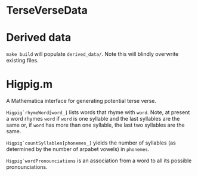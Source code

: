 TerseVerseData
==============

# Derived data
`make build` will populate `derived_data/`. Note this will blindly overwrite existing files.

# Higpig.m
A Mathematica interface for generating potential terse verse.

``Higpig`rhymeWord[word_]`` lists words that rhyme with `word`. Note, at present a word rhymes `word` if `word` is one syllable and the last syllables are the same or, if `word` has more than one syllable, the last two syllables are the same.

``Higpig`countSyllables[phonemes_]`` yields the number of syllables (as determined by the number of arpabet vowels) in `phonemes`.

``Higpig`wordPronounciations`` is an association from a word to all its possible pronounciations.